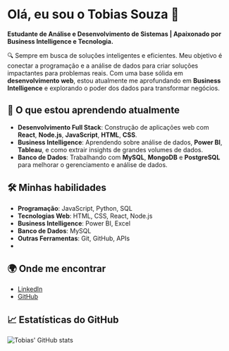 # Olá, eu sou o Tobias Souza 👋

**Estudante de Análise e Desenvolvimento de Sistemas | Apaixonado por Business Intelligence e Tecnologia.**

🔍 Sempre em busca de soluções inteligentes e eficientes. Meu objetivo é conectar a programação e a análise de dados para criar soluções impactantes para problemas reais. Com uma base sólida em **desenvolvimento web**, estou atualmente me aprofundando em **Business Intelligence** e explorando o poder dos dados para transformar negócios.

## 🚀 O que estou aprendendo atualmente
- **Desenvolvimento Full Stack**: Construção de aplicações web com **React**, **Node.js**, **JavaScript**, **HTML**, **CSS**.
- **Business Intelligence**: Aprendendo sobre análise de dados, **Power BI**, **Tableau**, e como extrair insights de grandes volumes de dados.
- **Banco de Dados**: Trabalhando com **MySQL**, **MongoDB** e **PostgreSQL** para melhorar o gerenciamento e análise de dados.

## 🛠️ Minhas habilidades
- **Programação**: JavaScript, Python, SQL
- **Tecnologias Web**: HTML, CSS, React, Node.js
- **Business Intelligence**: Power BI, Excel
- **Banco de Dados**: MySQL
- **Outras Ferramentas**: Git, GitHub, APIs
- 
## 🌍 Onde me encontrar
- [LinkedIn](https://www.linkedin.com/in/tobias-souza/)
- [GitHub](https://github.com/Tobiasouzl)

## 📈 Estatísticas do GitHub
![Tobias' GitHub stats](https://github-readme-stats.vercel.app/api?username=tobias-souza&show_icons=true&hide_title=true)

